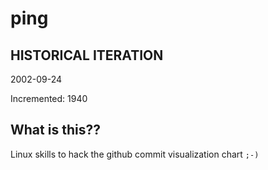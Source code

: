 # ping

## HISTORICAL ITERATION
2002-09-24

Incremented: 1940

## What is this?? 
Linux skills to hack the github commit visualization chart `;-)`
